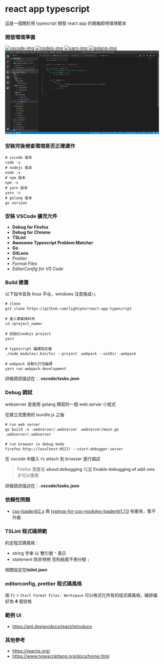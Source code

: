 # react app typescript

這是一個關於用 typescript 開發 react app 的開箱即用環境範本

### 開發環境準備

<a href="https://code.visualstudio.com">
<img src="https://user-images.githubusercontent.com/49339/32078127-102bbcfe-baa6-11e7-8ab9-b04dcad2035e.png" alt="vscode-img" width="10%"/></a>

<a href="https://nodejs.org">
<img src="https://nodejs.org/static/images/logos/nodejs-new-pantone-black.png" alt="nodejs-img" width="15%"/></a>

<a href="https://yarnpkg.com">
<img src="https://raw.githubusercontent.com/yarnpkg/assets/master/yarn-kitten-full.png" alt="yarn-img" width="15%"/></a>

<a href="https://golang.org/dl">
<img src="https://blog.golang.org/go-brand/Go-Logo/SVG/Go-Logo_Blue.svg" alt="golang-img" width="10%"/></a>
<br />

<img src="https://raw.githubusercontent.com/lightyen/react-app-typescript/master/env.png" />

### 安裝完後檢查環境是否正確運作

```shell
# vscode 版本
code -v
# nodejs 版本
node -v
# npm 版本
npm -v
# yarn 版本
yarn -v
# golang 版本
go version
```

### 安裝 VSCode 擴充元件

- **Debug for Firefox**
- **Debug for Chrome**
- **TSLint**
- **Awesome Typescript Problem Matcher**
- **Go**
- **GitLens**
- _Prettier_
- _Format Files_
- _EditorConfig for VS Code_

### Build 建置

以下指令皆為 linux 平台，windows 注意換成`\\`

```shell
# clone
git clone https://github.com/lightyen/react-app-typescript

# 進入專案資料夾
cd <project_name>

# 初始化nodejs project
yarn

# typescript 編譯設定檔
./node_modules/.bin/tsc --project .webpack --outDir .webpack

# webpack 自動化打包編譯
yarn run webpack-development
```

詳細資訊描述在：**.vscode/tasks.json**

### Debug 調試

webserver 是我用 golang 撰寫的一個 web server 小程式

在建立完應用的 bundle.js 之後

```shell
# run web server
go build -o .webserver/.webserver .webserver/main.go
.webserver/.webserver

# run browser in debug mode
firefox http://localhost:9527/ --start-debugger-server
```

在 vscode 中鍵入 `F5` attach 到 browser 進行調試

> Firefox 需要去 **about:debugging** 勾選 **Enable debugging of add-ons** 才可以使用

詳細資訊描述在：**.vscode/tasks.json**

### 依賴性問題

- css-loader@2.x 與 typings-for-css-modules-loader@1.7.0 有衝突，暫不升級

### TSLint 程式碼規範

約定程式碼風格：

- string 字串 以 雙引號 `"` 表示
- statement 除非特例 否則結尾不用分號 `;`

相關設定在**tslint.json**

### editorconfig, prettier 程式碼風格

按 `F1` > `Start Format Files: Workspace` 可以格式化所有的程式碼風格，縮排偏好為 **4** 個空格

### 範例 UI

- https://ant.design/docs/react/introduce

### 其他參考

- https://reactjs.org/
- https://www.typescriptlang.org/docs/home.html
